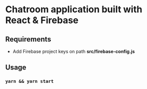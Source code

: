 # Chatroom application built with React & Firebase

## Requirements

- Add Firebase project keys on path **src/firebase-config.js**

## Usage

### `yarn && yarn start`
